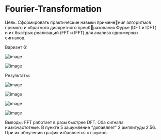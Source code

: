 # Fourier-Transformation
Цель. Сформировать практические навыки применения алгоритмов прямого и обратного дискретного преобразования Фурье (DFT и IDFT) и их быстрых реализаций 
(FFT и IFFT) для анализа одномерных сигналов.

Вариант 6:

![image](https://github.com/user-attachments/assets/324df54b-00a5-42e3-9211-865e22f205c7)

![image](https://github.com/user-attachments/assets/58c03049-b40f-4836-81f4-dd0dae8aec84)

Результаты:

![image](https://github.com/user-attachments/assets/071f75e8-2da3-4c17-8380-b6c4bd0cf4e5)

![image](https://github.com/user-attachments/assets/5c036619-2039-4f9d-a16a-41da16b77813)

![image](https://github.com/user-attachments/assets/432fd82b-bbf9-4a2d-9c20-fa6908b60578)

![image](https://github.com/user-attachments/assets/38408596-7442-427e-a042-f506e5d286d4)

Выводы: FFT работает в разы быстрее DFT. Оба сигнала низкочастотные. В пункте 5 зашумление "добавляет" 2 амплитуды 2.56.
При их обнулении график избавляется от шумов.
